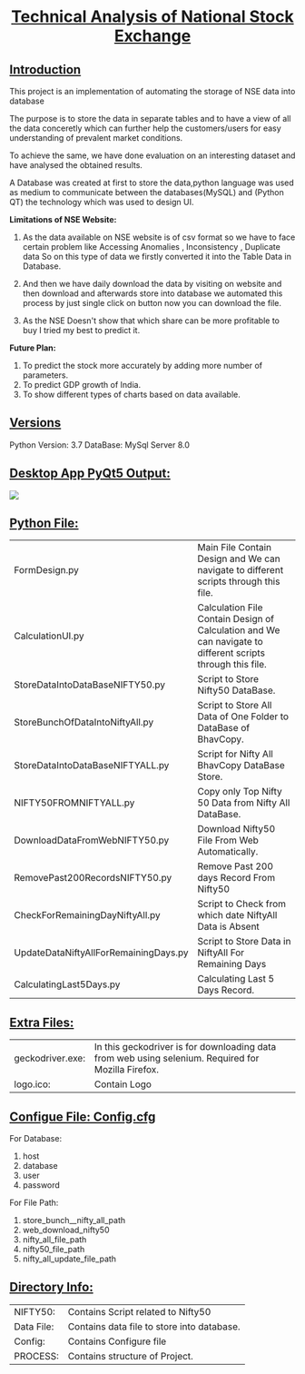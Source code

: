 <h1><u> <center>Technical Analysis of National Stock Exchange</center> </u></h1>

<h2><u>Introduction</h2></u>
This project is an implementation of  automating the storage of NSE data into database

The purpose is to store the data in separate tables and to have a view of all the data conceretly which can further help the customers/users for easy understanding of prevalent market conditions.

To achieve the same, we have done evaluation on an interesting dataset and have analysed the obtained results.

A Database was created at first to store the data,python language was used as medium to communicate between 
the databases(MySQL) and (Python QT) the technology which was used to design UI.



<b>Limitations of NSE Website:</b> 
1) As the data available on NSE website is of csv format so we have to face certain problem like Accessing Anomalies , Inconsistency , Duplicate data So on this type of data we firstly converted it into the Table Data in Database.

2) And then we have daily download the data by visiting on website and then download and afterwards store into database we automated this process by just single click on button now you can download the file.

3) As the NSE Doesn't show that which share can be more profitable to buy I tried my best to predict it.


<b>Future Plan:</b>
1) To predict the stock more accurately by adding more number of parameters.
2) To predict GDP growth of India. 
3) To show different types of charts based on data available.




<h2><u><b> Versions</b> </u></h2>
 Python Version: 3.7
 DataBase: MySql Server 8.0

<h2><u><b> Desktop App PyQt5 Output:</b> </u></h2>

![](https://raw.githubusercontent.com/atharvaagrawal/analysis-of-national-stock-exchange/master/PROCESS/Design%20Preview.png)

<h2><u><b> Python File:</b> </u></h2>

<table>

<tr>
<td> FormDesign.py </td>
<td> Main File Contain Design and We can navigate to different scripts through this file. </td>
</tr>
    
<tr>
<td> CalculationUI.py </td>
<td> Calculation File Contain Design of Calculation and We can navigate to different scripts through this file. </td>
</tr>    

<tr>
<td>StoreDataIntoDataBaseNIFTY50.py</td>
<td>Script to Store Nifty50 DataBase. </td>
</tr>


<tr> 
<td>StoreBunchOfDataIntoNiftyAll.py</td>
<td>Script to Store All Data of One Folder to DataBase of BhavCopy. </td>
</tr>
    

<tr>
<td> StoreDataIntoDataBaseNIFTYALL.py</td> 
<td> Script for Nifty All BhavCopy DataBase Store. </td>
</tr>

<tr>
<td>NIFTY50FROMNIFTYALL.py</td>
<td> Copy only Top Nifty 50 Data from Nifty All DataBase. </td>
</tr>
    
<tr>
<td>DownloadDataFromWebNIFTY50.py</td>
<td> Download Nifty50 File From Web Automatically. </td>
</tr>

<tr>
<td>RemovePast200RecordsNIFTY50.py</td>
<td> Remove Past 200 days Record From Nifty50 </td>
</tr>


<tr> 
<td>CheckForRemainingDayNiftyAll.py</td>
<td>Script to Check from which date NiftyAll Data is Absent </td>
</tr>

<tr> 
<td>UpdateDataNiftyAllForRemainingDays.py</td>
<td>Script to Store Data in NiftyAll For Remaining Days </td>
</tr>

<tr>
<td> CalculatingLast5Days.py </td>
<td> Calculating Last 5 Days Record. </td>
</tr>    

</table>

<h2><u><b>Extra Files:</b> </u></h2>
<table>
<tr>
<td>geckodriver.exe:</td>
<td>In this geckodriver is for downloading data from web using selenium. Required for Mozilla Firefox.</td>
</tr>
<tr>
<td>logo.ico:</td> 
<td>Contain Logo</td>    
</tr>
</table>




<h2><u><b>Configue File: Config.cfg</b> </u></h2>

For Database:
1) host
2) database
3) user
4) password

For File Path:
1) store_bunch__nifty_all_path 
2) web_download_nifty50 
3) nifty_all_file_path 
4) nifty50_file_path
5) nifty_all_update_file_path


<h2><u><b> Directory Info: </b> </u></h2>
<table>

<tr>
<td>NIFTY50:</td>
<td>Contains Script related to Nifty50 </td>
</tr>

<tr>
<td>Data File:</td>
<td>Contains data file to store into database.</td>
</tr>

<tr>
<td>Config:</td>
<td>Contains Configure file </td>
</tr>

<tr>
<td>PROCESS:</td> 
<td>Contains structure of Project. </td>    
</tr>
</table>


